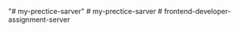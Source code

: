 "# my-prectice-sarver" 
#   m y - p r e c t i c e - s a r v e r  
 #   f r o n t e n d - d e v e l o p e r - a s s i g n m e n t - s e r v e r  
 
